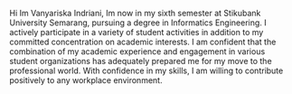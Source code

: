 Hi Im Vanyariska Indriani, Im now in my sixth semester at Stikubank University Semarang, pursuing a degree in
Informatics Engineering. I actively participate in a variety of student activities in addition to my
committed concentration on academic interests. I am confident that the combination of my
academic experience and engagement in various student organizations has adequately prepared
me for my move to the professional world. With confidence in my skills, I am willing to
contribute positively to any workplace environment.


